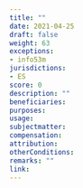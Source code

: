 ```yaml
---
title: ""
date: 2021-04-25 
draft: false
weight: 63
exceptions:
- info53m
jurisdictions:
- ES
score: 0
description: "" 
beneficiaries:
purposes: 
usage:
subjectmatter:
compensation:
attribution: 
otherConditions: 
remarks: ""
link: 
---
```

